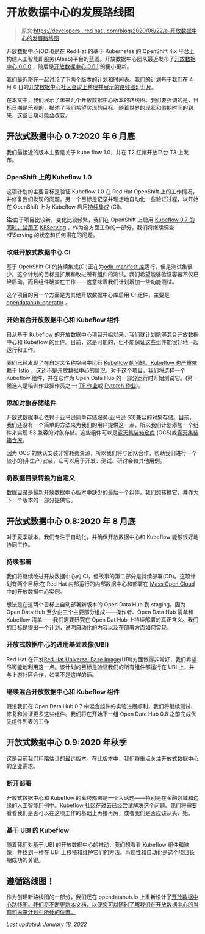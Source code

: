 # 开放数据中心的发展路线图

> 原文:[https://developers . red hat . com/blog/2020/06/22/a-开放数据中心的发展路线图](https://developers.redhat.com/blog/2020/06/22/a-development-roadmap-for-open-data-hub)

开放数据中心(ODH)是在 Red Hat 的基于 Kubernetes 的 OpenShift 4.x 平台上构建人工智能即服务(AIaaS)平台的蓝图。开放数据中心团队最近发布了[开放数据中心 0.6.0](https://developers.redhat.com/blog/2020/05/07/open-data-hub-0-6-brings-component-updates-and-kubeflow-architecture/) ，随后是[开放数据中心 0.6.1](https://developers.redhat.com/blog/2020/06/02/open-data-hub-0-6-1-bug-fix-release-to-smooth-out-redesign-regressions/) 的更小更新。

我们最近聚在一起讨论了下两个版本的计划和时间表。我们的计划基于我们在 4 月 6 日的[开放数据中心社区会议上整理并展示的](https://gitlab.com/opendatahub/opendatahub-community/-/wikis/Open-Data-Hub-Community-Meeting-Agenda#monday-april-6th-2020)[路线图幻灯片](https://gitlab.com/opendatahub/opendatahub-community/-/wikis/uploads/39b75e0eee79a059fffabbf0f38d77cf/ODH_Roadmap__draft_.pdf)。

在本文中，我们展示了未来几个开放数据中心版本的路线图。我们要强调的是，目标日期是乐观的，描述了我们希望实现的目标。随着世界的现状和假期时间的到来，这些日期可能会改变。

## 开放式数据中心 0.7:2020 年 6 月底

我们最接近的版本主要是关于 kube flow 1.0，并在 T2 红帽开放平台 T3 上发布。

### OpenShift 上的 Kubeflow 1.0

这项计划的主要目标是验证 Kubeflow 1.0 在 Red Hat OpenShift 上的工作情况，并修复我们发现的问题。另一个目标是记录并理想地自动化一些验证过程，以开始在 OpenShift 上为 Kubeflow 启用[持续集成](https://developers.redhat.com/topics/ci-cd/) (CI)。

**注**:由于项目比较新，变化比较频繁，我们在 OpenShift 上启用 [Kubeflow 0.7 的同时，禁用了](https://developers.redhat.com/blog/2020/02/10/installing-kubeflow-v0-7-on-openshift-4-2/) [KFServing](https://www.kubeflow.org/docs/components/serving/kfserving/) 。作为这方面工作的一部分，我们将继续调查 KFServing 的状态和任何潜在的问题。

### 改进开放式数据中心 CI

基于 OpenShift CI 的持续集成(CI)正在为[odh-manifest 库](https://github.com/opendatahub-io/odh-manifests/)运行，但是测试集很少。这个计划的目标是扩展和改进所有组件的测试。我们希望能够验证容器不仅已经启动，而且组件确实在工作——这意味着我们计划增加一些功能测试。

这个项目的另一个方面是为其他开放数据中心库启用 CI 组件，主要是 [opendatahub-operator](https://github.com/opendatahub-io/opendatahub-operator) 。

### 开始混合开放数据中心和 Kubeflow 组件

自从基于 Kubeflow 的开放数据中心项目开始以来，我们就计划能够混合开放数据中心和 Kubeflow 的组件。目前，这是可能的，但不能保证这些组件能很好地一起运行和工作。

我们已经发现了在自定义名称空间中运行 [Kubeflow 的问题。Kubeflow 也严重依赖于](https://github.com/kubeflow/manifests/issues/1022) [Istio](https://developers.redhat.com/topics/service-mesh/) ，这还不是开放数据中心的情况。对于这个项目，我们将选择一个 Kubeflow 组件，并在它作为 Open Data Hub 的一部分运行时开始测试它。(第一候选人是培训作业操作员之一: [TF 作业](https://www.kubeflow.org/docs/components/training/tftraining/)或 [Pytorch 作业](https://www.kubeflow.org/docs/components/training/pytorch/))。

### 添加对象存储组件

开放式数据中心依赖于亚马逊简单存储服务(亚马逊 S3)兼容的对象存储。目前，我们还没有一个简单的方法来为我们的用户提供这一点，所以我们计划添加一个组件来实现 S3 兼容的对象存储。这些组件可以是[露天集装箱仓库](https://www.redhat.com/en/technologies/cloud-computing/openshift-container-storage) (OCS)或[露天集装箱仓库](https://rook.io/)。

因为 OCS 的默认安装非常耗费资源，所以我们将与团队合作，帮助我们进行一个较小的(非生产)安装，它可以用于开发、测试、研讨会和其他用例。

### 将数据目录转换为自定义

[数据目录](https://opendatahub.io/news/2019-12-15/data-catalog-in-odh.html)是最新开放数据中心版本中缺少的最后一个组件。我们想转换它，并作为下一个版本的一部分提供它。

## 开放式数据中心 0.8:2020 年 8 月底

对于夏季版本，我们专注于自动化，并确保开放数据中心和 Kubeflow 能够很好地协同工作。

### 持续部署

我们将继续改进开放数据中心的 CI，但故事的第二部分是持续部署(CD)。这项计划有两个目标:在 Red Hat 内部运行的内部数据中心和部署在 [Mass Open Cloud](http://massopen.cloud/) 中的开放数据中心实例。

想法是在这两个目标上自动部署新版本的 Open Data Hub 到 staging。因为 Open Data Hub 至少由三个主要部分组成——操作者、Open Data Hub 清单和 Kubeflow 清单——我们需要研究在 Open Dat Hub 上持续部署的真正含义。我们的目标是提出一个计划，说明自动化的内容以及在部署方面如何实现。

### 开放式数据中心的通用基础映像(UBI)

Red Hat 在开发[Red Hat Universal Base Image](https://www.redhat.com/en/blog/introducing-red-hat-universal-base-image)(UBI)方面做得非常好，我们希望尽可能地利用这一点。该计划的目标是验证我们的所有组件都运行在 UBI 上，并与上游社区合作，如果不是这样的话。

### 继续混合开放数据中心和 Kubeflow 组件

假设我们在 Open Data Hub 0.7 中混合组件的实验进展顺利，我们将继续测试、修复和验证更多这些组件。我们将在开始下一组 Open Data Hub 0.8 之前完成优先组件列表的工作

## 开放式数据中心 0.9:2020 年秋季

这是目前我们粗略估计的最远版本。在此版本中，我们将重点关注开放式数据中心的企业需求。

### 断开部署

开放式数据中心和 Kubeflow 的离线部署是一个大话题——特别是在金融领域和边缘的人工智能用例中。Kubeflow 社区在过去已经尝试解决这个问题。我们将需要看看我们是否可以在这项工作的基础上再接再厉，或者我们是否应该从头开始。

### 基于 UBI 的 Kubeflow

随着我们对基于 UBI 的开放数据中心的推动，我们想看看 Kubeflow 组件和映像，并找到一种在 UBI 上移植和维护它们的方法。再现性和自动化是这个项目长期成功的关键。

## 遵循路线图！

作为创建新路线图的一部分，我们还在 opendatahub.io 上重新设计了[开放数据中心路线图。我们将不断更新本文档，以便您可以随时了解我们在开放数据中心的当前和未来计划中所处的位置。](http://opendatahub.io/docs/roadmap/future.html)

*Last updated: January 18, 2022*